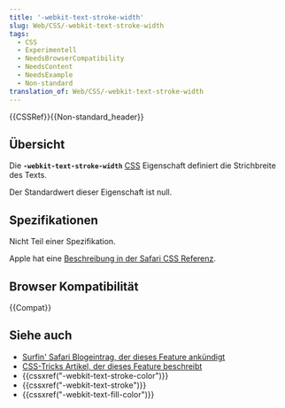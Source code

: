 ```yaml
---
title: '-webkit-text-stroke-width'
slug: Web/CSS/-webkit-text-stroke-width
tags:
  - CSS
  - Experimentell
  - NeedsBrowserCompatibility
  - NeedsContent
  - NeedsExample
  - Non-standard
translation_of: Web/CSS/-webkit-text-stroke-width
---
```

{{CSSRef}}{{Non-standard_header}}

## Übersicht

Die **`-webkit-text-stroke-width`** [CSS](/de/docs/Web/CSS) Eigenschaft definiert die Strichbreite des Texts.

Der Standardwert dieser Eigenschaft ist null.

## Spezifikationen

Nicht Teil einer Spezifikation.

Apple hat eine [Beschreibung in der Safari CSS Referenz](https://developer.apple.com/library/safari/documentation/AppleApplications/Reference/SafariCSSRef/Articles/StandardCSSProperties.html#//apple_ref/doc/uid/TP30001266--webkit-text-stroke-width).

## Browser Kompatibilität

{{Compat}}

## Siehe auch

- [Surfin' Safari Blogeintrag, der dieses Feature ankündigt](https://www.webkit.org/blog/85/introducing-text-stroke/)
- [CSS-Tricks Artikel, der dieses Feature beschreibt](https://css-tricks.com/adding-stroke-to-web-text/)
- {{cssxref("-webkit-text-stroke-color")}}
- {{cssxref("-webkit-text-stroke")}}
- {{cssxref("-webkit-text-fill-color")}}
